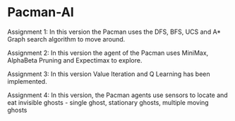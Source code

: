 # Pacman-AI

Assignment 1:
In this version the Pacman uses the DFS, BFS, UCS and A* Graph search algorithm to move around.

Assignment 2:
In this version the agent of the Pacman uses MiniMax, AlphaBeta Pruning and Expectimax to explore.

Assignment 3:
In this version Value Iteration and Q Learning has been implemented.

Assignment 4:
In this version, the Pacman agents use sensors to locate and eat invisible ghosts - single ghost, stationary ghosts, multiple moving ghosts
